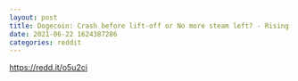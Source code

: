 ```yaml
--- 
layout: post 
title: Dogecoin: Crash before lift-off or No more steam left? - Rising Candle 
date: 2021-06-22 1624387286 
categories: reddit 
--- 
```

https://redd.it/o5u2ci